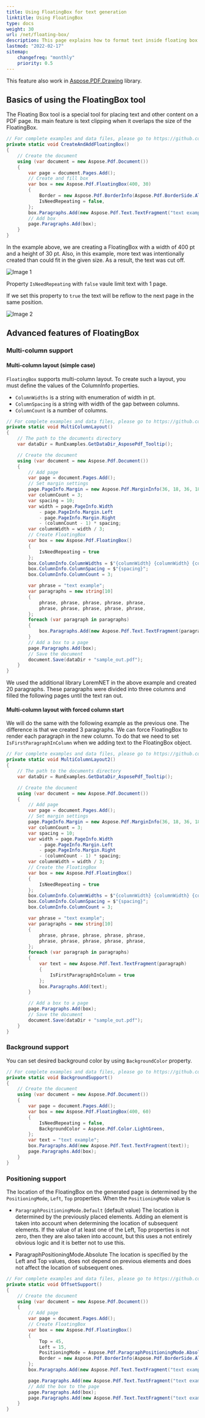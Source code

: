 ```yaml
---
title: Using FloatingBox for text generation
linktitle: Using FloatingBox
type: docs
weight: 30
url: /net/floating-box/
description: This page explains how to format text inside floating box. 
lastmod: "2022-02-17"
sitemap:
    changefreq: "monthly"
    priority: 0.5
---
```

<script type="application/ld+json">
{
    "@context": "https://schema.org",
    "@type": "TechArticle",
    "headline": "Using FloatingBox for text generation",
    "alternativeHeadline": "FloatingBox Enhances PDF Text Layout Options",
    "abstract": "The FloatingBox feature enhances PDF text formatting by allowing users to manage text placement with precision, including multi-column layouts and adjustable offsets. It supports text clipping, background colors, and options for repeating content across pages, making it a versatile tool for creating structured and visually appealing documents",
    "author": {
        "@type": "Person",
        "name": "Anastasiia Holub",
        "givenName": "Anastasiia",
        "familyName": "Holub",
        "url": "https://www.linkedin.com/in/anastasiia-holub-750430225/"
    },
    "genre": "pdf document generation",
    "wordcount": "682",
    "proficiencyLevel": "Beginner",
    "publisher": {
        "@type": "Organization",
        "name": "Aspose.PDF for .NET",
        "url": "https://products.aspose.com/pdf",
        "logo": "https://www.aspose.cloud/templates/aspose/img/products/pdf/aspose_pdf-for-net.svg",
        "alternateName": "Aspose",
        "sameAs": [
            "https://facebook.com/aspose.pdf/",
            "https://twitter.com/asposepdf",
            "https://www.youtube.com/channel/UCmV9sEg_QWYPi6BJJs7ELOg/featured",
            "https://www.linkedin.com/company/aspose",
            "https://stackoverflow.com/questions/tagged/aspose",
            "https://aspose.quora.com/",
            "https://aspose.github.io/"
        ],
        "contactPoint": [
            {
                "@type": "ContactPoint",
                "telephone": "+1 903 306 1676",
                "contactType": "sales",
                "areaServed": "US",
                "availableLanguage": "en"
            },
            {
                "@type": "ContactPoint",
                "telephone": "+44 141 628 8900",
                "contactType": "sales",
                "areaServed": "GB",
                "availableLanguage": "en"
            },
            {
                "@type": "ContactPoint",
                "telephone": "+61 2 8006 6987",
                "contactType": "sales",
                "areaServed": "AU",
                "availableLanguage": "en"
            }
        ]
    },
    "url": "/net/floating-box/",
    "mainEntityOfPage": {
        "@type": "WebPage",
        "@id": "/net/floating-box/"
    },
    "dateModified": "2024-11-25",
    "description": "Aspose.PDF can perform not only simple and easy tasks but also cope with more complex goals. Check the next section for advanced users and developers."
}
</script>

This feature also work in [Aspose.PDF.Drawing](/pdf/net/drawing/) library.

## Basics of using the FloatingBox tool

The Floating Box tool is a special tool for placing text and other content on a PDF page. Its main feature is text clipping when it overlaps the size of the FloatingBox.

```cs
// For complete examples and data files, please go to https://github.com/aspose-pdf/Aspose.PDF-for-.NET
private static void CreateAndAddFloatingBox()
{
    // Create the document
    using (var document = new Aspose.Pdf.Document())
    {
        var page = document.Pages.Add();
        // Create and fill box
        var box = new Aspose.Pdf.FloatingBox(400, 30)
        {
            Border = new Aspose.Pdf.BorderInfo(Aspose.Pdf.BorderSide.All, 1.5f, Aspose.Pdf.Color.DarkGreen),
            IsNeedRepeating = false,
        };
        box.Paragraphs.Add(new Aspose.Pdf.Text.TextFragment("text example"));
        // Add box
        page.Paragraphs.Add(box);
    }
}
```  

In the example above, we are creating a FloatingBox with a width of 400 pt and a height of 30 pt.
Also, in this example, more text was intentionally created than could fit in the given size.
As a result, the text was cut off.

![Image 1](image01.png)

Property `IsNeedRepeating` with `false` vaule limit text with 1 page.

If we set this property to `true` the text will be reflow to the next page in the same position.

![Image 2](image02.png)

## Advanced features of FloatingBox

### Multi-column support

#### Multi-column layout (simple case)

`FloatingBox` supports multi-column layout. To create such a layout, you must define the values ​​of the ColumnInfo properties.

* `ColumnWidths` is a string with enumeration of width in pt.
* `ColumnSpacing` is a string with width of the gap between columns.
* `ColumnCount` is a number of columns.

```cs
// For complete examples and data files, please go to https://github.com/aspose-pdf/Aspose.PDF-for-.NET
private static void MultiColumnLayout()
{
    // The path to the documents directory
    var dataDir = RunExamples.GetDataDir_AsposePdf_Tooltip();

    // Create the document
    using (var document = new Aspose.Pdf.Document())
    {
        // Add page
        var page = document.Pages.Add();
        // Set margin settings
        page.PageInfo.Margin = new Aspose.Pdf.MarginInfo(36, 18, 36, 18);
        var columnCount = 3;
        var spacing = 10;
        var width = page.PageInfo.Width
            - page.PageInfo.Margin.Left
            - page.PageInfo.Margin.Right
            - (columnCount - 1) * spacing;
        var columnWidth = width / 3;
        // Create FloatingBox
        var box = new Aspose.Pdf.FloatingBox()
        {
            IsNeedRepeating = true
        };
        box.ColumnInfo.ColumnWidths = $"{columnWidth} {columnWidth} {columnWidth}";
        box.ColumnInfo.ColumnSpacing = $"{spacing}";
        box.ColumnInfo.ColumnCount = 3;

        var phrase = "text example";
        var paragraphs = new string[10]
        {
            phrase, phrase, phrase, phrase, phrase,
            phrase, phrase, phrase, phrase, phrase,
        };
        foreach (var paragraph in paragraphs)
        {
            box.Paragraphs.Add(new Aspose.Pdf.Text.TextFragment(paragraph));
        }
        // Add a box to a page
        page.Paragraphs.Add(box);
        // Save the document
        document.Save(dataDir + "sample_out.pdf");
    }
}
```

We used the additional library LoremNET in the above example and created 20 paragraphs. These paragraphs were divided into three columns and filled the following pages until the text ran out.

#### Multi-column layout with forced column start

We will do the same with the following example as the previous one. The difference is that we created 3 paragraphs. We can force FloatingBox to render each paragraph in the new column. To do that we need to set `IsFirstParagraphInColumn` when we adding text to the FloatingBox object.

```cs
// For complete examples and data files, please go to https://github.com/aspose-pdf/Aspose.PDF-for-.NET
private static void MultiColumnLayout2()
{
    // The path to the documents directory
    var dataDir = RunExamples.GetDataDir_AsposePdf_Tooltip();

    // Create the document
    using (var document = new Aspose.Pdf.Document())
    {
        // Add page
        var page = document.Pages.Add();
        // Set margin settings
        page.PageInfo.Margin = new Aspose.Pdf.MarginInfo(36, 18, 36, 18);
        var columnCount = 3;
        var spacing = 10;
        var width = page.PageInfo.Width
            - page.PageInfo.Margin.Left
            - page.PageInfo.Margin.Right
            - (columnCount - 1) * spacing;
        var columnWidth = width / 3;
        // Create the FloatingBox
        var box = new Aspose.Pdf.FloatingBox()
        {
            IsNeedRepeating = true
        };
        box.ColumnInfo.ColumnWidths = $"{columnWidth} {columnWidth} {columnWidth}";
        box.ColumnInfo.ColumnSpacing = $"{spacing}";
        box.ColumnInfo.ColumnCount = 3;

        var phrase = "text example";
        var paragraphs = new string[10]
        {
            phrase, phrase, phrase, phrase, phrase,
            phrase, phrase, phrase, phrase, phrase,
        };
        foreach (var paragraph in paragraphs)
        {
            var text = new Aspose.Pdf.Text.TextFragment(paragraph)
            {
                IsFirstParagraphInColumn = true
            };
            box.Paragraphs.Add(text);
        }

        // Add a box to a page
        page.Paragraphs.Add(box);
        // Save the document
        document.Save(dataDir + "sample_out.pdf");
    }
}
```

### Background support

You can set desired background color by using `BackgroundColor` property.

```cs
// For complete examples and data files, please go to https://github.com/aspose-pdf/Aspose.PDF-for-.NET
private static void BackgroundSupport()
{
    // Create the document
    using (var document = new Aspose.Pdf.Document())
    {
        var page = document.Pages.Add();
        var box = new Aspose.Pdf.FloatingBox(400, 60)
        {
            IsNeedRepeating = false,
            BackgroundColor = Aspose.Pdf.Color.LightGreen,
        };
        var text = "text example";
        box.Paragraphs.Add(new Aspose.Pdf.Text.TextFragment(text));
        page.Paragraphs.Add(box);
    }
}
```

### Positioning support

The location of the FloatingBox on the generated page is determined by the `PositioningMode`, `Left`, `Top` properties.
When the `PositioningMode` value is
- `ParagraphPositioningMode.Default` (default value)
	The location is determined by the previously placed elements.
	Adding an element is taken into account when determining the location of subsequent elements.
	If the value of at least one of the Left, Top properties is not zero, then they are also taken into account, but this uses a not entirely obvious logic and it is better not to use this.

- ParagraphPositioningMode.Absolute
	The location is specified by the Left and Top values, does not depend on previous elements and does not affect the location of subsequent ones.

```cs
// For complete examples and data files, please go to https://github.com/aspose-pdf/Aspose.PDF-for-.NET
private static void OffsetSupport()
{
    // Create the document
    using (var document = new Aspose.Pdf.Document())
    {
        // Add page
        var page = document.Pages.Add();
        // Create FloatingBox
        var box = new Aspose.Pdf.FloatingBox()
        {
            Top = 45,
            Left = 15,
            PositioningMode = Aspose.Pdf.ParagraphPositioningMode.Absolute
            Border = new Aspose.Pdf.BorderInfo(Aspose.Pdf.BorderSide.All, 1.5f, Aspose.Pdf.Color.DarkGreen)
        };
        box.Paragraphs.Add(new Aspose.Pdf.Text.TextFragment("text example 1"));

        page.Paragraphs.Add(new Aspose.Pdf.Text.TextFragment("text example 2"));
        // Add the box to the page
        page.Paragraphs.Add(box);
        page.Paragraphs.Add(new Aspose.Pdf.Text.TextFragment("text example 3"));
    }
}
```
